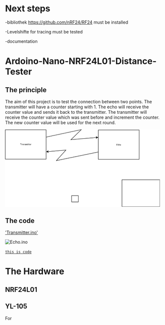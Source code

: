 # Next steps
-bibliothek https://github.com/nRF24/RF24 must be installed

-Levelshifte for tracing must be tested

-documentation
# Ardoino-Nano-NRF24L01-Distance-Tester
## The principle
The aim of this project is to test the connection between
two points. The transmitter will have a counter starting with 1.
The echo will receive the counter value and sends it back to the transmitter.
 The transmitter will receive the counter value which was sent before
 and increment the counter. The new counter value will be used for the next round.

 ![principal.png](https://github.com/InTheCar/Ardoino-Nano-NRF24L01-Distance-Tester/blob/main/pics/principal.png)

## The code

['Transmitter.ino'](https://github.com/InTheCar/Ardoino-Nano-NRF24L01-Distance-Tester/blob/main/Transmitter/Transmitter.ino)

![Echo.ino](https://github.com/InTheCar/Ardoino-Nano-NRF24L01-Distance-Tester/blob/main/Echo/Echo.ino)


[`this is code`](https://this_is_url/)

# The Hardware
## NRF24L01
## YL-105
For 
